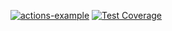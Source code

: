 [![actions-example](https://github.com/antonlipilin/action_examples/actions/workflows/CI.yml/badge.svg)](https://github.com/antonlipilin/action_examples/actions/workflows/CI.yml)
[![Test Coverage](https://antonlipilin.github.io/action_examples/badges/coverage.svg?raw=true)](https://antonlipilin.github.io/action_examples/)



